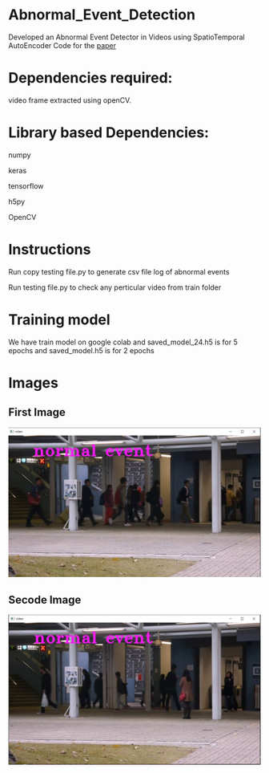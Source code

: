 # Abnormal_Event_Detection
Developed an Abnormal Event Detector in Videos using SpatioTemporal AutoEncoder 
Code for the [paper](https://arxiv.org/abs/1701.01546) 

# Dependencies required:
video frame extracted using openCV.

# Library based Dependencies:

numpy

keras

tensorflow

h5py

OpenCV


# Instructions

Run copy testing file.py to generate csv file log of abnormal events

Run testing file.py to check any perticular video from train folder


# Training model

We have train model on google colab and saved_model_24.h5 is for 5 epochs and saved_model.h5 is for 2 epochs

# Images

## First Image
![](./public/ss1.JPG)

## Secode Image
![](./public/ss2.JPG)
